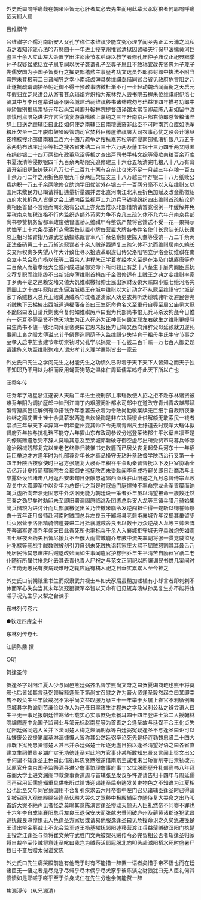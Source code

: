<!-- { "loadSidebar": true } -->

外史氏曰呜呼痛哉在朝诸臣皆无心肝者其必去先生而用此辈犬豕豺狼者何耶呜呼痛哉天耶人耶

吕维祺传

吕维祺字介孺河南新安人父孔学称仁孝维祺少能文究心理学闻乡先正孟云浦之风私淑之着知非箴心法吟万厯四十一年进士授兖州推官清狱囚罢驿夫行保甲法擒黄河巨盗三十余人立山左大会置学田注邵康节孝弟诗以教学者修孔庙仲子庙议正祀典黜季孙子叔疑盆成括立子思专祠以次子袭谓孔子至尊子思且不敢称宜改先贤忠为子蔑子先儒安国为子国子皆奏行之擢吏部稽勲主事歴考功文选员外郎验封郎中执法不附当熹宗未登极前二日诸阉导之幸小南城卤簿具矣维祺亟偕同官台省见政府危言阻之乃止遂抗疏谓调护圣躬近御不得干预政事防微杜渐不可一步轻动魏珰闻而衔之天启元年假归立芝泉讲会从游者甚众珰焰方炽指为东林党人毁书院去程朱位维祺祀伊洛七贤其中与李日暄辈讲诵不辍会城建珰祠维祺移书诸绅戒勿与珰益恨四年推考功郎中竟矫旨别推焉崇祯元年起尚宝司卿升翰林院提督四译馆太常寺卿疏陈八渐如留中改票慎刑点陪免进讲弃言官慎宴游寡嗜欲上嘉纳之三年升南京戸部右侍郎总督粮储陛辞上目送之顾辅臣曰此臣如何使之南辅臣曰南粮匮窘非此臣不可时南京仓库如洗军粮压欠至一二年脱巾鼓噪殴管饷司官焚科臣房屋维祺署大司农事心忧之设会计簿昼夜稽核搜北部借南粮二百六十四万疏争之搜杭嘉苏松等府侵南部抵漕折银八万五千余两劾布政庄廷臣等抵之搜各省未纳二百三十六万两及藩工银十三万四千两又隠匿布绢纱银二十四万两劾布政董承诏等抵之查出戸司书手韩文综等侵欺南粮百余万库书夏汝清等侵欺银四千九百余两勒限究追修建三十六仓五场清完屯粮八十八万有竒请开新旧炉鼓铸获利八万七千二百九十两有竒前此仓米不足一月越三年存粮一百五十余万可二年之用折色原银九千余两压欠应支三十八万越三年存银二十八万纸赎公费约积一万五千余两除修仓助饷学田优赏外存银五千一百两分毫不以入私维祺又以国用未敷民力已竭请将旧逋量折量蠲并罢北直河南江北米豆折色加赋及改金衢徽绍四府水兑折色人皆便之会上遣内臣监视戸工九边兵马钱粮纷纷四出维祺首疏抗论仍责相臣首鼠不言继而南北始有公疏上亦允罢惟以北部借饷请暂寛税例一年缓解并免芜税南京加税议格不行内监织造额外苛索力争不克凡三疏乞休不允六年升南京兵部尚书参赞机务留都军政废弛冒滥骄玩维祺申令整饬严禁将官馈送不受一花一果掲示优恤军士十六条尽革打点需索毎队置小牌毎营置大牌各书姓名使什长隶队长队长隶总卫相习如臂指乃课武艺勤操练裁冒军八千余名察奸吏陈天翥等侵饷一万二千余两正法备硝黄二十五万斩流冦谍者十余人贼遂西遁复三疏乞休不允而维祺居南久絶长安交际权贵多失望八年大计致仕寻以拾遗革职遂归侍父洛阳宅立伊洛会初维祺在南京立丰芑会及门杨以任等二百余人讲程朱正学着孝经本义至是在洛及门姚赓唐等亦二百余人而着孝经大全或问成进呈御览命下所司较止有芝十八茎生于庭内阁臣巡抚交荐复职而维祺终不出新城庳薄维祺首捐四千金倡修适有土贼王之典之变维祺率家丁乡勇平定之邑赖安堵又値大饥维祺檄搢绅士民出家财设粥大赈四小赈七绘河洛灾荒圗上之十四年冦陷宜永逼洛城福王在城中维祺以大计动之不从冦至维祺守北城缒家丁杀贼数人总兵王绍禹通贼杀守堞者遂溃家人劝更衣弗听劝缒城弗听劝避民舎弗听贼执下云梯掖出西城道遇福藩奋首曰王生死命也名义至重毋自辱至周公庙见大冦不跪怒曰汝日请兵剿我今复何如维祺厉声曰我为兵部尚书恨无兵马杀汝狗彘今日惟有一死耳不辱圣贤不愧天地生为正人死必为正神吾何畏汝耶左右欲生之维祺更嫚骂曰生尚书不値一钱北向拜皇帝哭曰君恩未报臣力已竭又西向拜辞父母延颈就刃遂死事闻上哀之赠太傅谥忠节予祭葬造祠荫子入监维祺少失恃育于祖母牛氏牛守节事之至孝天启中旌表建节孝坊崇祯时父孔学以捐粟一千石钱二百千赈一万七百人御史题请建旌义坊至维祺殉难人谓忠孝节义理学亷能皆出一家云

外史氏曰先生之学问先生之材能先生之功绩久已彰着于天下天下人皆知之而天子独不知耶乃不用以为相而反用蝇营狗苟之温体仁周延儒辈呜呼此天下所以亡也

汪乔年传

汪乔年字歳星浙江遂安人天启二年进士授刑部主事珰数使人招之拒不赴东林诸贤被难乔年阴为调护歴郎中恤刑江南丁内艰服阕补都水司郎中在道改守青州青故雄郡赋繁胥猾属邑征解例有添搭钱乔年悉罢去永着为令政尚勤敏案牍无巨细手自裁断夜秉烛继之廊庑置土锉十余具薪米两造自炊候鞫是非立决赎锾止供解额无敢索民一钱者崇祯三年举天下卓异第一明年登州变其帅下令无躏青州尺土纡道去时观军大珰体拟督府乔年独与抗礼珰不能夺六年擢山东布政司参议分巡登莱诸郡生平氷蘗自凛至是凡僚属赠遗悉受不辞人莫喻其意及至莱城郭新破守御空虚尽出所受赀市马募兵修濠湟治器械残郡复完以亲老乞终养归装惟书史数簏而已居父丧复起备兵河东十一年诏廷臣举边才方逢年时为礼部荐乔年长才真品操守无玷升叅政督学陜西治行又第一十四年升陜西按察使时巨冦方张歳复大祲乔年积谷平籴劝秦晋督抚以下及巨室协助全活亿万计夏特简都察院右佥都御史巡抚陜西未受勅闻李自成将窥关即日赴商洛与士卒露处设险堵击八月返西安未旬日张献忠冦郧西亟移驻山阳遏之九月总督傅宗龙败没关中大震即军中以乔年为总督代之当是时冦逼门庭悍帅不率命宗龙全军皆覆而饷竭兵虚所向奔溃无固志中外汹汹无能为朝廷设一策者乔年虽以清望被命一歳数迁然三秦之劲尽矣时勅印未至即旧署调固原临洮及团练总兵贺人龙等三镇兵腊月骑始集简兵储粮为进讨计而兵部屡檄促出关乃传檄米脂令发逆闯祖茔得一蛇斩以徇誓师祭纛十五年正月督师赴河南时贼围总兵左良玉于郾城县老砦屯襄城乔年议捣其巢留步兵火器营于洛阳精骑倍道兼进二月抵襄城贼舎良玉以数十万众逆战人龙等三帅未阵先奔诸军遂溃乔年仰天曰此吾死所也率标兵千余人入襄城拒守城无守具贼炮矢如雨围七昼夜火药矢石皆尽援兵不至俄大雨雪城崩乔年腋中流矢率副将张一贯党威监纪孙兆禄等巷战手馘数贼被创引刀自刭未死贼执诣韩家庄大骂不屈贼怒割其耳鼻舌乃死居民怜其忠瘗庄后贼退改殓面如生事闻遣官护榇归乔年生平清苦自励莅官祇二老仆随行所属供帐悉叱去其去青也青人尸祝之与范文正同祀以所譔训民书供几案间时乔年尚无恙民有疾病疑难吁之辄应庭有槁木祀之日垂实累累人至今神之

外史氏曰前朝祇重书生而奴隶武弁视士卒如犬豕后虽稍加嘘植有小却言者即刺刺不休而军心失矣当其末年流冦猖獗军卒皆以天命有归见辄奔溃纵孙吴复生亦不能将也嗟乎况先生乎又掣之台谏乎

东林列传卷六

●钦定四库全书

东林列传卷七

江阴陈鼎 撰

○明

贺逢圣传

贺逢圣字对阳江夏人少与同邑熊廷弼齐名督学熊尚文竒之曰贺夏瑚商琏也熊干将莫邪也后皆如其言廷弼领解额逢圣下第尚文召慰之许为膏火资逢圣毅然起立曰某即幸隽不敢负生平竿牍戒况不第乎尚文益叹服万厯三十一年举于乡屡上春官不利循例署应城县学教谕刻苦亷俭以作人为己任日率诸生讲程朱之学及义利公私之辨尝语人曰生平无一事足报朝廷惟寒毡七载实心实事庶免素餐耳四十四年登进士第二人授翰林院编修歴中允国子监司业与邹元标赵南星等为首善之会逢圣故与廷弼不合王化贞失辽阳廷弼同逃入关并下法司楚人梅之焕满朝荐等白廷弼寃疑逢圣不与逢圣曰讵可以私嫌废公议援笔属草淋漓慷慨人皆称其公然廷弼卒论死先是杨涟劾魏忠贤二十四大罪既下狱死忠贤憾楚人甚已并杀廷弼楚士斥逐无虚日独以逢圣清望好语之曰各省直建立生祠惟贵乡湖广实无功徳逢圣对此地方官事非某所敢知忠贤又言闻上梁文出公手何谓不知逢圣正色曰此借衔耳忠贤黙然遂借南京主试推未当矫旨削夺归崇祯改元起原官升南京国子监祭酒寻进少詹事协理詹事府事丁父忧服阕歴升礼部尚书八年拜东阁大学士进文渊阁申救詹事黄道周与首辅张至发议多忤遂请告归十四年与周延儒同再召用延儒盛辎重具供帐所过馈饯迎谒逢圣扁舟遄发关吏物色之不知谁为江夏相公也比至又与同官蔡国用不合复引疾求去六月帝御中左门召见诸辅臣逢圣时已得请复被召同入观徳殿赐坐逢圣伏殿大哭久之驾移中极殿辅臣亦随侍复大哭命之出乃叩首辞大哭不絶声见者怪之莫喻其意陈演言逢圣惨动天颜无人臣礼然帝不问亦不罪也十六年李自成陷襄阳总兵左良玉退保安庆而张献忠乗间破庐州及蕲黄诸郡遂犯武昌巡抚戴良暄惶惧无人色逢圣方家居或请易他服逸逢圣曰见危授命识之久矣急进笺楚王请出帑金募战士不允会监军道王扬基擢抚郧阳遽移营渡江兵益薄贼破汉阳门执楚王投之江逢圣与叅将崔文荣守武胜门文荣被槊死贼传令必完贺相公否者斩逢圣归家将自裁卒至传贼将意逢圣叱曰我岂为贼苟活耶冠服北向叩头赴滋阳桥水死时盛暑尸数日不变后赠太保谥文忠

外史氏曰先生痛哭殿前岂有他哉于时有不能措一辞置一语者矣惜乎帝不悟也而在廷诸臣无一悟之者是尽鬼乎尽蜮乎尽木偶乎尽犬豕乎彼陈演之豺狼犹曰无人臣礼何其愦愦如是耶嗟乎嗟乎至于杀身成仁在先生分也余何能赘一辞

焦源溥传（从兄源清）

